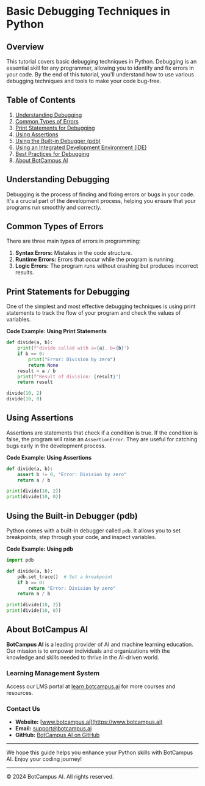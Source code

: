 # Basic Debugging Techniques in Python

## Overview
This tutorial covers basic debugging techniques in Python. Debugging is an essential skill for any programmer, allowing you to identify and fix errors in your code. By the end of this tutorial, you'll understand how to use various debugging techniques and tools to make your code bug-free.

## Table of Contents
1. [Understanding Debugging](#understanding-debugging)
2. [Common Types of Errors](#common-types-of-errors)
3. [Print Statements for Debugging](#print-statements-for-debugging)
4. [Using Assertions](#using-assertions)
5. [Using the Built-in Debugger (pdb)](#using-the-built-in-debugger-pdb)
6. [Using an Integrated Development Environment (IDE)](#using-an-integrated-development-environment-ide)
7. [Best Practices for Debugging](#best-practices-for-debugging)
8. [About BotCampus AI](#about-botcampus-ai)

## Understanding Debugging
Debugging is the process of finding and fixing errors or bugs in your code. It's a crucial part of the development process, helping you ensure that your programs run smoothly and correctly.

## Common Types of Errors
There are three main types of errors in programming:
1. **Syntax Errors:** Mistakes in the code structure.
2. **Runtime Errors:** Errors that occur while the program is running.
3. **Logic Errors:** The program runs without crashing but produces incorrect results.

## Print Statements for Debugging
One of the simplest and most effective debugging techniques is using print statements to track the flow of your program and check the values of variables.

**Code Example: Using Print Statements**
```python
def divide(a, b):
    print(f"divide called with a={a}, b={b}")
    if b == 0:
        print("Error: Division by zero")
        return None
    result = a / b
    print(f"Result of division: {result}")
    return result

divide(10, 2)
divide(10, 0)
```

## Using Assertions
Assertions are statements that check if a condition is true. If the condition is false, the program will raise an `AssertionError`. They are useful for catching bugs early in the development process.

**Code Example: Using Assertions**
```python
def divide(a, b):
    assert b != 0, "Error: Division by zero"
    return a / b

print(divide(10, 2))
print(divide(10, 0))
```

## Using the Built-in Debugger (pdb)
Python comes with a built-in debugger called `pdb`. It allows you to set breakpoints, step through your code, and inspect variables.

**Code Example: Using pdb**
```python
import pdb

def divide(a, b):
    pdb.set_trace()  # Set a breakpoint
    if b == 0:
        return "Error: Division by zero"
    return a / b

print(divide(10, 2))
print(divide(10, 0))
```


## About BotCampus AI

**BotCampus AI** is a leading provider of AI and machine learning education. Our mission is to empower individuals and organizations with the knowledge and skills needed to thrive in the AI-driven world.

### Learning Management System

Access our LMS portal at [learn.botcampus.ai](https://learn.botcampus.ai) for more courses and resources.

### Contact Us

- **Website:** [www.botcampus.ai](https://www.botcampus.ai)
- **Email:** support@botcampus.ai
- **GitHub:** [BotCampus AI on GitHub](https://github.com/Bot-Campus-AI/Python-Fundamentals)

---

We hope this guide helps you enhance your Python skills with BotCampus AI. Enjoy your coding journey!

---

© 2024 BotCampus AI. All rights reserved.